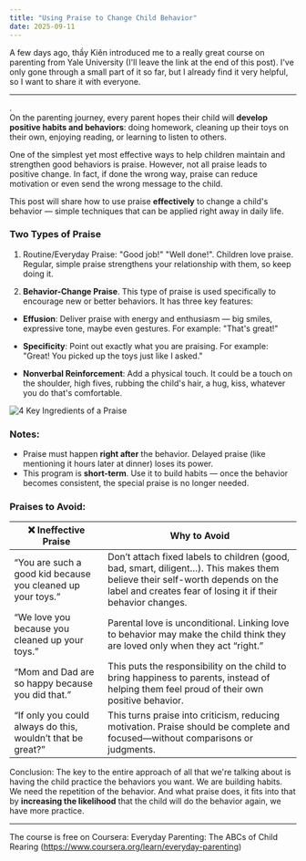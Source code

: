 ```yaml
---
title: "Using Praise to Change Child Behavior"
date: 2025-09-11
---
```


A few days ago, thầy Kiên introduced me to a really great course on parenting from Yale University (I'll leave the link at the end of this post). I've only gone through a small part of it so far, but I already find it very helpful, so I want to share it with everyone.

------------------------------------------
.    
On the parenting journey, every parent hopes their child will **develop positive habits and behaviors**: doing homework, cleaning up their toys on their own, enjoying reading, or learning to listen to others.

One of the simplest yet most effective ways to help children maintain and strengthen good behaviors is praise. However, not all praise leads to positive change. In fact, if done the wrong way, praise can reduce motivation or even send the wrong message to the child.

This post will share how to use praise **effectively** to change a child's behavior — simple techniques that can be applied right away in daily life.

### Two Types of Praise

1. Routine/Everyday Praise: "Good job!" "Well done!". Children love praise. Regular, simple praise strengthens your relationship with them, so keep doing it.

2. **Behavior-Change Praise**. This type of praise is used specifically to encourage new or better behaviors. It has three key features:

- **Effusion**: Deliver praise with energy and enthusiasm — big smiles, expressive tone, maybe even gestures. For example: "That's great!"

- **Specificity**: Point out exactly what you are praising. For example: "Great! You picked up the toys just like I asked."

- **Nonverbal Reinforcement**: Add a physical touch. It could be a touch on the shoulder, high fives, rubbing the child's hair, a hug, kiss, whatever you do that's comfortable.

![4 Key Ingredients of a Praise](https://d3c33hcgiwev3.cloudfront.net/imageAssetProxy.v1/2wQugHBtEeeX6BK-efaO0A_531e81ca6cd048b14cb143fe7437dd27_Screen-Shot-2017-07-24-at-8.41.34-AM.png?expiry=1757721600000&hmac=yPksxUdH7ToeL96RSSnWBfZHQg16z9hH8Ze5f4dy0xs)

### Notes:
- Praise must happen **right after** the behavior. Delayed praise (like mentioning it hours later at dinner) loses its power.
- This program is **short-term**. Use it to build habits — once the behavior becomes consistent, the special praise is no longer needed.

### Praises to Avoid:

| ❌ Ineffective Praise | Why to Avoid |
|-----------------------|--------------|
| “You are such a good kid because you cleaned up your toys.” | Don’t attach fixed labels to children (good, bad, smart, diligent…). This makes them believe their self-worth depends on the label and creates fear of losing it if their behavior changes. |
| “We love you because you cleaned up your toys.” | Parental love is unconditional. Linking love to behavior may make the child think they are loved only when they act “right.” |
| “Mom and Dad are so happy because you did that.” | This puts the responsibility on the child to bring happiness to parents, instead of helping them feel proud of their own positive behavior. |
| “If only you could always do this, wouldn’t that be great?” | This turns praise into criticism, reducing motivation. Praise should be complete and focused—without comparisons or judgments. |


Conclusion: The key to the entire approach of all that we're talking about is having the child practice the behaviors you want. We are building habits. We need the repetition of the behavior. And what praise does, it fits into that by **increasing the likelihood** that the child will do the behavior again, we have more practice.

------------------------------------------

The course is free on Coursera: Everyday Parenting: The ABCs of Child Rearing (https://www.coursera.org/learn/everyday-parenting)
